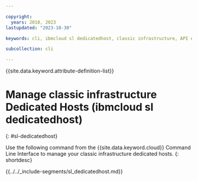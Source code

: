 ```yaml
---

copyright:
  years: 2018, 2023
lastupdated: "2023-10-30"

keywords: cli, ibmcloud sl dedicatedhost, classic infrastructure, API endpoints

subcollection: cli

---
```


{{site.data.keyword.attribute-definition-list}}

# Manage classic infrastructure Dedicated Hosts (ibmcloud sl dedicatedhost)
{: #sl-dedicatedhost}

Use the following command from the {{site.data.keyword.cloud}} Command Line Interface to manage your classic infrastructure dedicated hosts.
{: shortdesc}

{{../../_include-segments/sl_dedicatedhost.md}}
